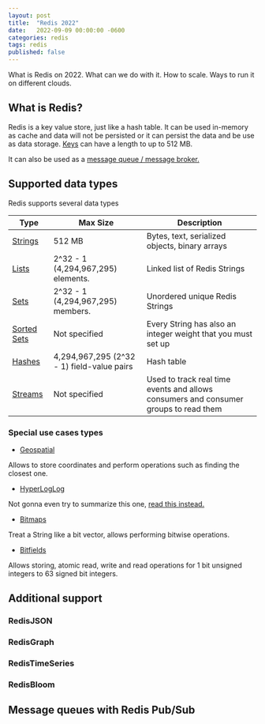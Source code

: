 ```yaml
---
layout: post
title:  "Redis 2022"
date:   2022-09-09 00:00:00 -0600
categories: redis
tags: redis
published: false
---
```


What is Redis on 2022. What can we do with it. How to scale. Ways to run it on different clouds.

## What is Redis?

Redis is a key value store, just like a hash table. It can be used in-memory as cache and data will not be persisted or it can persist the data and be use as data storage. [Keys][redis keys] can have a length to up to 512 MB.

It can also be used as a [message queue / message broker.][redis message queue and message broker]

## Supported data types

Redis supports several data types

|Type                |Max Size            | Description              |
|--------------------|--------------------|--------------------------|
|[Strings][redis Strings]|512 MB              | Bytes, text, serialized objects, binary arrays             |
|[Lists][redis Lists]|2^32 - 1 (4,294,967,295) elements.            | Linked list of Redis Strings           |
|[Sets][redis Sets]| 2^32 - 1 (4,294,967,295) members.              | Unordered unique Redis Strings            |
|[Sorted Sets][redis Sorted Sets]| Not specified | Every String has also an integer weight that you must set up |
|[Hashes][redis Hashes]| 4,294,967,295 (2^32 - 1) field-value pairs              | Hash table |
|[Streams][redis Streams]|  Not specified |Used to track real time events and allows consumers and consumer groups to read them|

### Special use cases types

- [Geospatial][redis Geospatial]

Allows to store coordinates and perform operations such as finding the closest one.

- [HyperLogLog][redis HyperLogLog]

Not gonna even try to summarize this one, [read this instead.][Redis new data structure: the HyperLogLog]

- [Bitmaps][redis Bitmaps]

Treat a String like a bit vector, allows performing bitwise operations.

- [Bitfields][redis Bitfields]

Allows storing, atomic read, write and read operations for 1 bit unsigned integers to 63 signed bit integers.

## Additional support

### RedisJSON

### RedisGraph

### RedisTimeSeries

### RedisBloom

## Message queues with Redis Pub/Sub 


[redis keys]:https://redis.io/docs/data-types/tutorial/#keys
[redis message queue and message broker]:https://redis.com/solutions/use-cases/messaging/
[redis Strings]:https://redis.io/docs/data-types/tutorial/#strings
[redis Lists]:https://redis.io/docs/data-types/lists/
[redis Sets]:https://redis.io/docs/data-types/sets/
[redis Sorted Sets]:https://redis.io/docs/data-types/sorted-sets/
[redis Hashes]:https://redis.io/docs/data-types/hashes/
[redis Streams]:https://redis.io/docs/data-types/streams/
[redis Geospatial]:https://redis.io/docs/data-types/geospatial/
[redis HyperLogLog]:https://redis.io/docs/data-types/geospatial/
[redis Bitmaps]:https://redis.io/docs/data-types/geospatial/
[redis Bitfields]:https://redis.io/docs/data-types/geospatial/
[Redis new data structure: the HyperLogLog]:http://antirez.com/news/75
